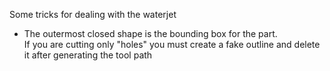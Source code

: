 Some tricks for dealing with the waterjet

* The outermost closed shape is the bounding box for the part.
<br>If you are cutting only "holes" you must create a fake outline
and delete it after generating the tool path


